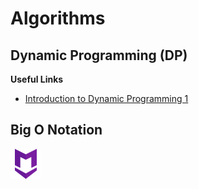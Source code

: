 # Algorithms

## Dynamic Programming (DP)

**Useful Links**

- [Introduction to Dynamic Programming 1](https://www.hackerearth.com/practice/algorithms/dynamic-programming/introduction-to-dynamic-programming-1/tutorial/)

## Big O Notation

![Big O graphs](https://github.com/adam-p/markdown-here/raw/master/src/common/images/icon48.png "Logo Title Text 1")
